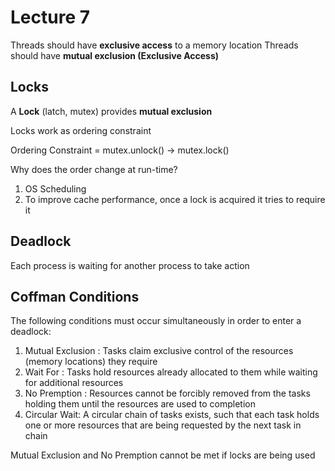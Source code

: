 # Lecture 7

Threads should have **exclusive access** to a memory location
Threads should have **mutual exclusion (Exclusive Access)**

## Locks
A **Lock** (latch, mutex) provides **mutual exclusion**

Locks work as ordering constraint

Ordering Constraint = mutex.unlock() -> mutex.lock()

Why does the order change at run-time?
1. OS Scheduling
2. To improve cache performance, once a lock is acquired it tries to require it
   
## Deadlock
Each process is waiting for another process to take action

## Coffman Conditions
The following conditions must occur simultaneously in order to enter a deadlock:
1. Mutual Exclusion : Tasks claim exclusive control of the resources (memory locations) they require
2. Wait For : Tasks hold resources already allocated to them while waiting for additional resources
3. No Premption : Resources cannot be forcibly removed from the tasks holding them until the resources are used to completion
4. Circular Wait: A circular chain of tasks exists, such that each task holds one or more resources that are being requested by the next task in chain

Mutual Exclusion and No Premption cannot be met if locks are being used